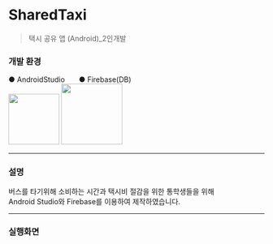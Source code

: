 # SharedTaxi
> 택시 공유 앱 (Android)_2인개발

### 개발 환경

● AndroidStudio &nbsp;&nbsp;&nbsp;&nbsp;&nbsp; ● Firebase(DB) <br>
<img src="https://user-images.githubusercontent.com/51051370/68138513-0d86ce00-ff6c-11e9-97bd-280862de3702.png" width="100" height="100"> <img src="https://user-images.githubusercontent.com/51051370/68138444-eb8d4b80-ff6b-11e9-97ef-2e4cca157d0c.png" height="120"> 

---

### 설명

버스를 타기위해 소비하는 시간과 택시비 절감을 위한 통학생들을 위해<br>Android Studio와 Firebase를 이용하여 제작하였습니다.

---

### 실행화면

